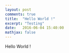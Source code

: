 ```yaml
---
layout: post
comments: true
title:  "Hello World !"
excerpt: "Testing"
date:   2016-06-04 15:40:00
mathjax: false
---
```



Hello World !
